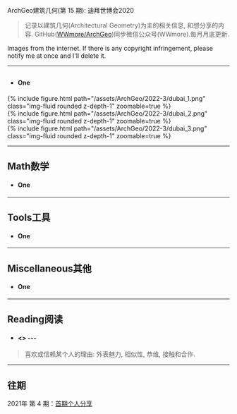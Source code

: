 ArchGeo建筑几何(第 15 期): 迪拜世博会2020
> 记录以建筑几何(Architectural Geometry)为主的相关信息, 和想分享的内容.
> GitHub([WWmore/ArchGeo](https://github.com/wwmore/ArchGeo))同步微信公众号(WWmore).每月月底更新.

Images from the internet. If there is any copyright infringement, please notify me at once and I'll delete it.

------



## 

- #### One

<div class="row mt-3">
    <div class="col-sm mt-3 mt-md-0">
        {% include figure.html path="/assets/ArchGeo/2022-3/dubai_1.png" class="img-fluid rounded z-depth-1" zoomable=true %}
    </div>
    <div class="col-sm mt-3 mt-md-0">
        {% include figure.html path="/assets/ArchGeo/2022-3/dubai_2.png" class="img-fluid rounded z-depth-1" zoomable=true %}
    </div>
    <div class="col-sm mt-3 mt-md-0">
        {% include figure.html path="/assets/ArchGeo/2022-3/dubai_3.png" class="img-fluid rounded z-depth-1" zoomable=true %}
    </div>
</div>

------



## Math数学

- #### One



------



## Tools工具

- #### One







------



## Miscellaneous其他

- #### One





------



## Reading阅读

- #### <> --- 

> 喜欢或信赖某个人的理由: 外表魅力, 相似性, 恭维, 接触和合作.

> 


------





## 往期

2021年 第 4 期：[首期个人分享](doc/issue-1.md)
